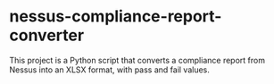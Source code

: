 # nessus-compliance-report-converter
This project is a Python script that converts a compliance report from Nessus into an XLSX format, with pass and fail values.
